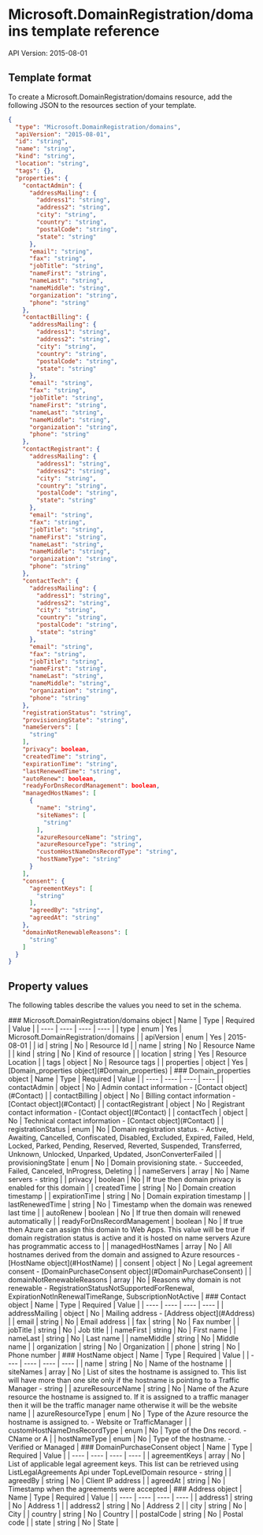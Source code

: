 # Microsoft.DomainRegistration/domains template reference
API Version: 2015-08-01
## Template format

To create a Microsoft.DomainRegistration/domains resource, add the following JSON to the resources section of your template.

```json
{
  "type": "Microsoft.DomainRegistration/domains",
  "apiVersion": "2015-08-01",
  "id": "string",
  "name": "string",
  "kind": "string",
  "location": "string",
  "tags": {},
  "properties": {
    "contactAdmin": {
      "addressMailing": {
        "address1": "string",
        "address2": "string",
        "city": "string",
        "country": "string",
        "postalCode": "string",
        "state": "string"
      },
      "email": "string",
      "fax": "string",
      "jobTitle": "string",
      "nameFirst": "string",
      "nameLast": "string",
      "nameMiddle": "string",
      "organization": "string",
      "phone": "string"
    },
    "contactBilling": {
      "addressMailing": {
        "address1": "string",
        "address2": "string",
        "city": "string",
        "country": "string",
        "postalCode": "string",
        "state": "string"
      },
      "email": "string",
      "fax": "string",
      "jobTitle": "string",
      "nameFirst": "string",
      "nameLast": "string",
      "nameMiddle": "string",
      "organization": "string",
      "phone": "string"
    },
    "contactRegistrant": {
      "addressMailing": {
        "address1": "string",
        "address2": "string",
        "city": "string",
        "country": "string",
        "postalCode": "string",
        "state": "string"
      },
      "email": "string",
      "fax": "string",
      "jobTitle": "string",
      "nameFirst": "string",
      "nameLast": "string",
      "nameMiddle": "string",
      "organization": "string",
      "phone": "string"
    },
    "contactTech": {
      "addressMailing": {
        "address1": "string",
        "address2": "string",
        "city": "string",
        "country": "string",
        "postalCode": "string",
        "state": "string"
      },
      "email": "string",
      "fax": "string",
      "jobTitle": "string",
      "nameFirst": "string",
      "nameLast": "string",
      "nameMiddle": "string",
      "organization": "string",
      "phone": "string"
    },
    "registrationStatus": "string",
    "provisioningState": "string",
    "nameServers": [
      "string"
    ],
    "privacy": boolean,
    "createdTime": "string",
    "expirationTime": "string",
    "lastRenewedTime": "string",
    "autoRenew": boolean,
    "readyForDnsRecordManagement": boolean,
    "managedHostNames": [
      {
        "name": "string",
        "siteNames": [
          "string"
        ],
        "azureResourceName": "string",
        "azureResourceType": "string",
        "customHostNameDnsRecordType": "string",
        "hostNameType": "string"
      }
    ],
    "consent": {
      "agreementKeys": [
        "string"
      ],
      "agreedBy": "string",
      "agreedAt": "string"
    },
    "domainNotRenewableReasons": [
      "string"
    ]
  }
}
```
## Property values

The following tables describe the values you need to set in the schema.

<a id="Microsoft.DomainRegistration/domains" />
### Microsoft.DomainRegistration/domains object
|  Name | Type | Required | Value |
|  ---- | ---- | ---- | ---- |
|  type | enum | Yes | Microsoft.DomainRegistration/domains |
|  apiVersion | enum | Yes | 2015-08-01 |
|  id | string | No | Resource Id |
|  name | string | No | Resource Name |
|  kind | string | No | Kind of resource |
|  location | string | Yes | Resource Location |
|  tags | object | No | Resource tags |
|  properties | object | Yes | [Domain_properties object](#Domain_properties) |


<a id="Domain_properties" />
### Domain_properties object
|  Name | Type | Required | Value |
|  ---- | ---- | ---- | ---- |
|  contactAdmin | object | No | Admin contact information - [Contact object](#Contact) |
|  contactBilling | object | No | Billing contact information - [Contact object](#Contact) |
|  contactRegistrant | object | No | Registrant contact information - [Contact object](#Contact) |
|  contactTech | object | No | Technical contact information - [Contact object](#Contact) |
|  registrationStatus | enum | No | Domain registration status. - Active, Awaiting, Cancelled, Confiscated, Disabled, Excluded, Expired, Failed, Held, Locked, Parked, Pending, Reserved, Reverted, Suspended, Transferred, Unknown, Unlocked, Unparked, Updated, JsonConverterFailed |
|  provisioningState | enum | No | Domain provisioning state. - Succeeded, Failed, Canceled, InProgress, Deleting |
|  nameServers | array | No | Name servers - string |
|  privacy | boolean | No | If true then domain privacy is enabled for this domain |
|  createdTime | string | No | Domain creation timestamp |
|  expirationTime | string | No | Domain expiration timestamp |
|  lastRenewedTime | string | No | Timestamp when the domain was renewed last time |
|  autoRenew | boolean | No | If true then domain will renewed automatically |
|  readyForDnsRecordManagement | boolean | No | If true then Azure can assign this domain to Web Apps. This value will be true if domain registration status is active and it is hosted on name servers Azure has programmatic access to |
|  managedHostNames | array | No | All hostnames derived from the domain and assigned to Azure resources - [HostName object](#HostName) |
|  consent | object | No | Legal agreement consent - [DomainPurchaseConsent object](#DomainPurchaseConsent) |
|  domainNotRenewableReasons | array | No | Reasons why domain is not renewable - RegistrationStatusNotSupportedForRenewal, ExpirationNotInRenewalTimeRange, SubscriptionNotActive |


<a id="Contact" />
### Contact object
|  Name | Type | Required | Value |
|  ---- | ---- | ---- | ---- |
|  addressMailing | object | No | Mailing address - [Address object](#Address) |
|  email | string | No | Email address |
|  fax | string | No | Fax number |
|  jobTitle | string | No | Job title |
|  nameFirst | string | No | First name |
|  nameLast | string | No | Last name |
|  nameMiddle | string | No | Middle name |
|  organization | string | No | Organization |
|  phone | string | No | Phone number |


<a id="HostName" />
### HostName object
|  Name | Type | Required | Value |
|  ---- | ---- | ---- | ---- |
|  name | string | No | Name of the hostname |
|  siteNames | array | No | List of sites the hostname is assigned to. This list will have more than one site only if the hostname is pointing to a Traffic Manager - string |
|  azureResourceName | string | No | Name of the Azure resource the hostname is assigned to. If it is assigned to a traffic manager then it will be the traffic manager name otherwise it will be the website name |
|  azureResourceType | enum | No | Type of the Azure resource the hostname is assigned to. - Website or TrafficManager |
|  customHostNameDnsRecordType | enum | No | Type of the Dns record. - CName or A |
|  hostNameType | enum | No | Type of the hostname. - Verified or Managed |


<a id="DomainPurchaseConsent" />
### DomainPurchaseConsent object
|  Name | Type | Required | Value |
|  ---- | ---- | ---- | ---- |
|  agreementKeys | array | No | List of applicable legal agreement keys. This list can be retrieved using ListLegalAgreements Api under TopLevelDomain resource - string |
|  agreedBy | string | No | Client IP address |
|  agreedAt | string | No | Timestamp when the agreements were accepted |


<a id="Address" />
### Address object
|  Name | Type | Required | Value |
|  ---- | ---- | ---- | ---- |
|  address1 | string | No | Address 1 |
|  address2 | string | No | Address 2 |
|  city | string | No | City |
|  country | string | No | Country |
|  postalCode | string | No | Postal code |
|  state | string | No | State |

